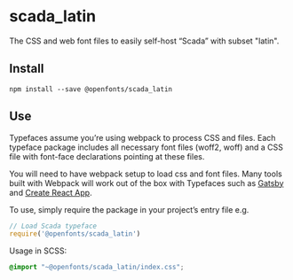 
# scada_latin

The CSS and web font files to easily self-host “Scada” with subset "latin".

## Install

`npm install --save @openfonts/scada_latin`

## Use

Typefaces assume you’re using webpack to process CSS and files. Each typeface
package includes all necessary font files (woff2, woff) and a CSS file with
font-face declarations pointing at these files.

You will need to have webpack setup to load css and font files. Many tools built
with Webpack will work out of the box with Typefaces such as [Gatsby](https://github.com/gatsbyjs/gatsby)
and [Create React App](https://github.com/facebookincubator/create-react-app).

To use, simply require the package in your project’s entry file e.g.

```javascript
// Load Scada typeface
require('@openfonts/scada_latin')
```

Usage in SCSS:
```scss
@import "~@openfonts/scada_latin/index.css";
```
